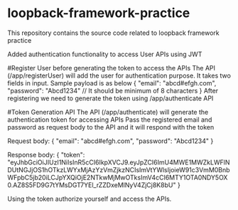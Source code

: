 # loopback-framework-practice
This repository contains the source code related to loopback framework practice

Added authentication functionality to access User APIs using JWT

#Register User before generating the token to access the APIs
The API (/app/registerUser) will add the user for authentication purpose.
It takes two fields in input. Sample payload is as below
{
"email": "abcd#efgh.com",
"password": "Abcd1234" // It should be minimum of 8 characters
}
After registering we need to generate the token using /app/authenticate API

#Token Generation API
The API (/app/authenticate) will generate the authentication token for accessing APIs
Pass the registered email and password as request body to the API and it will respond with the token

Request body: {
"email": "abcd#efgh.com",
"password": "Abcd1234"
}

Response body: {
  "token": "eyJhbGciOiJIUzI1NiIsInR5cCI6IkpXVCJ9.eyJpZCI6ImU4MWE1MWZkLWFlNDUtNGJjOS1hOTkzLWYxMjAzYzVmZjkzNCIsImVtYWlsIjoieW91c3VmM0BnbWFpbC5jb20iLCJpYXQiOjE2NTkwMjMwOTksImV4cCI6MTY1OTA0NDY5OX0.AZ8S5FD9G7tYMsDGT7YEl_rZZDxeMlNyV4ZjCj8K8bU"
}

Using the token authorize yourself and access the APIs. 
